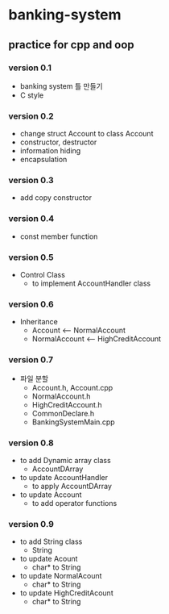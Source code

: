 # banking-system
practice for cpp and oop
---
### version 0.1
- banking system 틀 만들기
- C style

### version 0.2
- change struct Account to class Account
- constructor, destructor
- information hiding
- encapsulation 

### version 0.3
- add copy constructor

### version 0.4
- const member function

### version 0.5
- Control Class
  + to implement AccountHandler class

### version 0.6
- Inheritance
  + Account <-- NormalAccount
  + NormalAccount <-- HighCreditAccount

### version 0.7
- 파일 분할
  + Account.h, Account.cpp
  + NormalAccount.h
  + HighCreditAccount.h
  + CommonDeclare.h
  + BankingSystemMain.cpp

### version 0.8
- to add Dynamic array class
  + AccountDArray
- to update AccountHandler
  + to apply AccountDArray
- to update Account
  + to add operator functions

### version 0.9
- to add String class
  + String
- to update Acount
  + char* to String
- to update NormalAcount
  + char* to String
- to update HighCreditAcount
  + char* to String